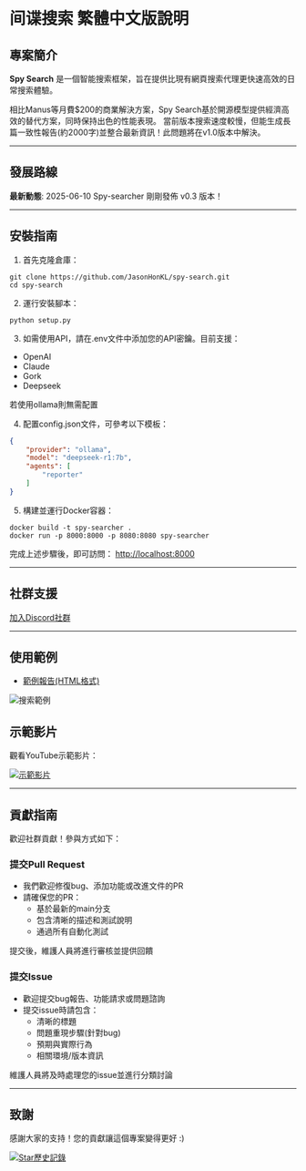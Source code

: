 # 间谍搜索 繁體中文版說明

## 專案簡介

**Spy Search** 是一個智能搜索框架，旨在提供比現有網頁搜索代理更快速高效的日常搜索體驗。

相比Manus等月費$200的商業解決方案，Spy Search基於開源模型提供經濟高效的替代方案，同時保持出色的性能表現。
當前版本搜索速度較慢，但能生成長篇一致性報告(約2000字)並整合最新資訊！此問題將在v1.0版本中解決。

---

## 發展路線
**最新動態**: 2025-06-10 Spy-searcher 剛剛發佈 v0.3 版本！

---

## 安裝指南

1. 首先克隆倉庫：
```shell
git clone https://github.com/JasonHonKL/spy-search.git
cd spy-search
```

2. 運行安裝腳本：
```shell
python setup.py
```

3. 如需使用API，請在.env文件中添加您的API密鑰。目前支援：
- OpenAI
- Claude
- Gork
- Deepseek

若使用ollama則無需配置

4. 配置config.json文件，可參考以下模板：
```json
{
    "provider": "ollama",
    "model": "deepseek-r1:7b",
    "agents": [
        "reporter"
    ]
}
```

5. 構建並運行Docker容器：
```shell
docker build -t spy-searcher .   
docker run -p 8000:8000 -p 8080:8080 spy-searcher
```

完成上述步驟後，即可訪問：
[http://localhost:8000](http://localhost:8080)

---

## 社群支援
[加入Discord社群](https://discord.gg/rrsMgBdJJt)

---

## 使用範例

- [範例報告(HTML格式)](./docs/examples/example_report.html)

![搜索範例](./docs/examples/example_search.png)

## 示範影片

觀看YouTube示範影片：

[![示範影片](https://img.youtube.com/vi/Dgb33BHtRwQ/0.jpg)](https://youtu.be/Dgb33BHtRwQ)

---

## 貢獻指南

歡迎社群貢獻！參與方式如下：

### 提交Pull Request

- 我們歡迎修復bug、添加功能或改進文件的PR
- 請確保您的PR：
  - 基於最新的main分支
  - 包含清晰的描述和測試說明
  - 通過所有自動化測試

提交後，維護人員將進行審核並提供回饋

### 提交Issue

- 歡迎提交bug報告、功能請求或問題諮詢
- 提交issue時請包含：
  - 清晰的標題
  - 問題重現步驟(針對bug)
  - 預期與實際行為
  - 相關環境/版本資訊

維護人員將及時處理您的issue並進行分類討論

---

## 致謝

感謝大家的支持！您的貢獻讓這個專案變得更好 :)

[![Star歷史記錄](https://api.star-history.com/svg?repos=JasonHonKL/spy-search&type=Date)](https://star-history.com/#JasonHonKL/spy-search&Date)
